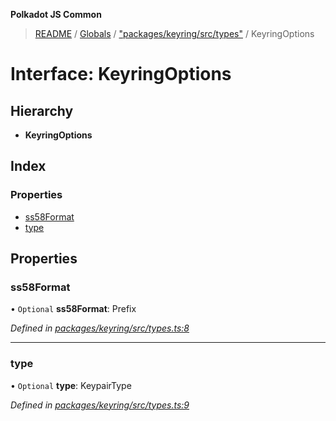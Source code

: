 **Polkadot JS Common**

> [README](../README.md) / [Globals](../globals.md) / ["packages/keyring/src/types"](../modules/_packages_keyring_src_types_.md) / KeyringOptions

# Interface: KeyringOptions

## Hierarchy

* **KeyringOptions**

## Index

### Properties

* [ss58Format](_packages_keyring_src_types_.keyringoptions.md#ss58format)
* [type](_packages_keyring_src_types_.keyringoptions.md#type)

## Properties

### ss58Format

• `Optional` **ss58Format**: Prefix

*Defined in [packages/keyring/src/types.ts:8](https://github.com/polkadot-js/common/blob/13ae8665/packages/keyring/src/types.ts#L8)*

___

### type

• `Optional` **type**: KeypairType

*Defined in [packages/keyring/src/types.ts:9](https://github.com/polkadot-js/common/blob/13ae8665/packages/keyring/src/types.ts#L9)*
